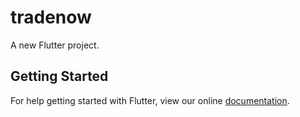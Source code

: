 # tradenow

A new Flutter project.

## Getting Started

For help getting started with Flutter, view our online
[documentation](https://flutter.io/).
